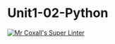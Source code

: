 # Unit1-02-Python
[![Mr Coxall's Super Linter](https://github.com/ICS3U-C-Programming-Val-I/Unit1-02-Python/workflows/Mr%20Coxall's%20Super%20Linter/badge.svg)](https://github.com/ICS3U-C-Programming-Val-I/Unit1-02-Python/actions/)
